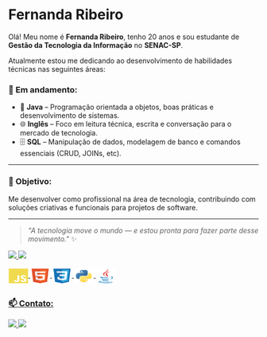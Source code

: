 # Fernanda Ribeiro

Olá! Meu nome é **Fernanda Ribeiro**, tenho 20 anos e sou estudante de **Gestão da Tecnologia da Informação** no **SENAC-SP**.

Atualmente estou me dedicando ao desenvolvimento de habilidades técnicas nas seguintes áreas:

### 🚀 Em andamento:
- 🧠 **Java** – Programação orientada a objetos, boas práticas e desenvolvimento de sistemas.
- 🌐 **Inglês** – Foco em leitura técnica, escrita e conversação para o mercado de tecnologia.
- 🗄️ **SQL** – Manipulação de dados, modelagem de banco e comandos essenciais (CRUD, JOINs, etc).

---

### 🎯 Objetivo:
Me desenvolver como profissional na área de tecnologia, contribuindo com soluções criativas e funcionais para projetos de software.


---

> _"A tecnologia move o mundo — e estou pronta para fazer parte desse movimento."_ ✨


 <div>
  <a href="https://github.com/f3f3h">
  <img height="180em" src="https://github-readme-stats.vercel.app/api?username=f3f3h&show_icons=true&theme=dracula&include_all_commits=true&count_private=true"/>
  <img height="180em" src="https://github-readme-stats.vercel.app/api/top-langs/?username=f3f3h&layout=compact&langs_count=16&theme=dracula"/>
</div>
<div style="display: inline_block"><br>
  <img align="center" alt="Fefeh-Js" height="30" width="40" src="https://raw.githubusercontent.com/devicons/devicon/master/icons/javascript/javascript-plain.svg">
  <img align="center" alt="Fefeh-HTML" height="30" width="40" src="https://raw.githubusercontent.com/devicons/devicon/master/icons/html5/html5-original.svg">
  <img align="center" alt="Fefeh-CSS" height="30" width="40" src="https://raw.githubusercontent.com/devicons/devicon/master/icons/css3/css3-original.svg">
  <img align="center" alt="Fefeh-Python" height="30" width="40" src="https://raw.githubusercontent.com/devicons/devicon/master/icons/python/python-original.svg">
  <img align="center" alt="Fefeh-Java" height="30" width="40" src="https://raw.githubusercontent.com/devicons/devicon/master/icons/java/java-original.svg">
</div>
  
  ##
  
   ### 📫 Contato:
<div> 

<a href="mailto:f3rnandarib3iro@gmail.com" target="_blank">
  <img src="https://img.shields.io/badge/Gmail-C71585?style=for-the-badge&logo=gmail&logoColor=white">
</a>

<a href="https://www.linkedin.com/in/f3f3h/" target="_blank">
  <img src="https://img.shields.io/badge/LinkedIn-C71585?style=for-the-badge&logo=linkedin&logoColor=white">
</a>

 </div>
